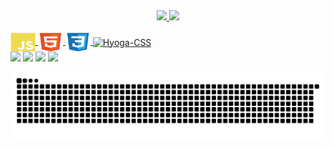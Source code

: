<div align="center">
  <a href="https://github.com/Hyogaherking">
  <img height="180em" src="https://github-readme-stats.vercel.app/api?username=Hyogaherking&show_icons=true&theme=highcontrast&include_all_commits=true&count_private=true"/>
  <img height="180em" src="https://github-readme-stats.vercel.app/api/top-langs/?username=Hyogaherking&layout=compact&langs_count=7&theme=highcontrast"/>
</div>
 <div style="display: inline_block"><br>
  <img align="center" alt="Hyoga-Js" height="30" width="40" src="https://raw.githubusercontent.com/devicons/devicon/master/icons/javascript/javascript-plain.svg">
  <img align="center" alt="Hyoga-HTML" height="30" width="40" src="https://raw.githubusercontent.com/devicons/devicon/master/icons/html5/html5-original.svg">
  <img align="center" alt="Hyoga-CSS" height="30" width="40" src="https://raw.githubusercontent.com/devicons/devicon/master/icons/css3/css3-original.svg">
   <img align="center" alt="Hyoga-CSS" height="30" width="40" src="https://cdn.jsdelivr.net/gh/devicons/devicon/icons/photoshop/photoshop-plain.svg">
 </div>
<div> 
 <a href="https://dashboard.twitch.tv/u/hyogabr_/settings/channel" target="_blank"><img src="https://img.shields.io/badge/Twitch-9146FF?style=for-the-badge&logo=twitch&logoColor=white" target="_blank"></a>
 <a href="https://discord.gg/kjxmaJVR" target="_blank"><img src="https://img.shields.io/badge/Discord-7289DA?style=for-the-badge&logo=discord&logoColor=white" target="_blank"></a> 
 <a href="https://gabriel3dufiladelfo@gmail.com"target="_blank"><img src="https://img.shields.io/badge/Gmail-D14836?style=for-the-badge&logo=gmail&logoColor=white" target="_blank"></a>
<a href="https://www.tiktok.com/@hyogathebest"target="_blank"><img src="https://img.shields.io/badge/TikTok-000000?style=for-the-badge&logo=tiktok&logoColor=white" target="_blank"></a>
 
  ![Snake animation](https://github.com/Hyogaherking/Hyogaherking/blob/output/github-contribution-grid-snake.svg)
 
</div>
